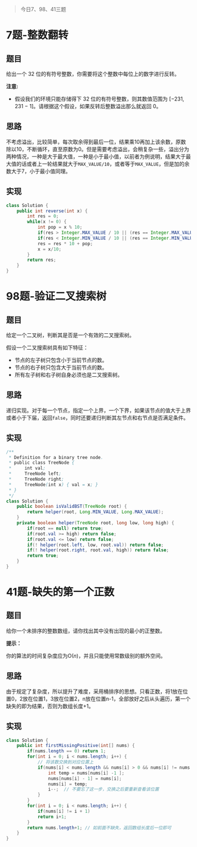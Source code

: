 > 今日7、98、41三题

# 7题-整数翻转

## 题目

给出一个 32 位的有符号整数，你需要将这个整数中每位上的数字进行反转。

**注意:**

* 假设我们的环境只能存储得下 32 位的有符号整数，则其数值范围为 [−231,  231 − 1]。请根据这个假设，如果反转后整数溢出那么就返回 0。

## 思路

不考虑溢出，比较简单，每次取余得到最后一位，结果乘10再加上该余数，原数除以10，不断循环，直至原数为0。但是需要考虑溢出，会稍复杂一些，溢出分为两种情况，一种是大于最大值，一种是小于最小值，以前者为例说明，结果大于最大值的话或者上一轮结果就大于`MAX_VALUE/10`，或者等于`MAX_VALUE`，但是加的余数大于7，小于最小值同理。

## 实现

```java
class Solution {
    public int reverse(int x) {
        int res = 0;
        while(x != 0) {
            int pop = x % 10;
            if(res > Integer.MAX_VALUE / 10 || (res == Integer.MAX_VALUE / 10 && pop > 7) ) return 0 ;
            if(res < Integer.MIN_VALUE / 10 || (res == Integer.MIN_VALUE / 10 && pop < -8)) return 0 ;
            res = res * 10 + pop;
            x = x/10;
        }
        return res;
    }
}
```



# 98题-验证二叉搜索树

## 题目

给定一个二叉树，判断其是否是一个有效的二叉搜索树。

假设一个二叉搜索树具有如下特征：

* 节点的左子树只包含小于当前节点的数。
* 节点的右子树只包含大于当前节点的数。
* 所有左子树和右子树自身必须也是二叉搜索树。

## 思路

递归实现。对于每一个节点，指定一个上界，一个下界，如果该节点的值大于上界或者小于下届，返回`false`，同时还要递归判断其左节点和右节点是否满足条件。

## 实现

```java
/**
 * Definition for a binary tree node.
 * public class TreeNode {
 *     int val;
 *     TreeNode left;
 *     TreeNode right;
 *     TreeNode(int x) { val = x; }
 * }
 */
class Solution {
    public boolean isValidBST(TreeNode root) {
        return helper(root, Long.MIN_VALUE, Long.MAX_VALUE);
    }
    private boolean helper(TreeNode root, long low, long high) {
        if(root == null) return true;
        if(root.val >= high) return false;
        if(root.val <= low) return false;
        if(! helper(root.left, low, root.val)) return false;
        if(! helper(root.right, root.val, high)) return false;
        return true;
    }
}
```





# 41题-缺失的第一个正数

## 题目

给你一个未排序的整数数组，请你找出其中没有出现的最小的正整数。

**提示：**

你的算法的时间复杂度应为O(*n*)，并且只能使用常数级别的额外空间。

## 思路

由于规定了复杂度，所以提升了难度，采用桶排序的思想。只看正数，将1放在位置0，2放在位置1，3放在位置2，n放在位置n-1，全部放好之后从头遍历，第一个缺失的即为结果，否则为数组长度+1。

## 实现

```java
class Solution {
    public int firstMissingPositive(int[] nums) {
        if(nums.length == 0) return 1;
        for(int i = 0; i < nums.length; i++) {
            // 将该数交换到对应位置上
            if(nums[i] < nums.length && nums[i] > 0 && nums[i] != nums[nums[i]-1] ) { // 三个判断条件第一个位置不能变，因为如果该数超过数组长度，后边就不判断了，否则会导致nums[nums[i]-1]数组越界
                int temp = nums[nums[i] -1 ];
                nums[nums[i] - 1] = nums[i];
                nums[i] = temp;
                i--;  // 不要忘了这一步，交换之后要重新查看该位置
            }
        }
        for(int i = 0; i < nums.length; i++) { 
            if(nums[i] != i + 1)
            return i+1;
        }
        return nums.length+1; // 如前面不缺失，返回数组长度后一位即可
    }
}
```

